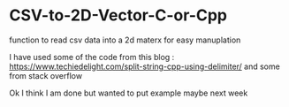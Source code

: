# CSV-to-2D-Vector-C-or-Cpp
function to read csv data into a 2d materx for easy manuplation  

I have used some of the code from this blog : https://www.techiedelight.com/split-string-cpp-using-delimiter/ 
and some from stack overflow

Ok I think I am done but wanted to put example maybe next week
